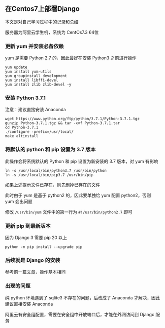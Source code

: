 ## 在Centos7上部署Django

本文是对自己学习过程中的记录和总结

服务器为阿里云学生机，系统为 CentOs7.3 64位

### 更新 yum 并安装必备依赖

yum 是需要 Python 2.7 的，因此最好在安装 Python3 之前进行操作

```shell
yum update
yum install yum-utils
yum groupinstall development
yum install libffi-devel
yum install zlib zlib-devel -y
```

### 安装 Python 3.7.1

注意：建议直接安装 Anaconda

```shell
wget https://www.python.org/ftp/python/3.7.1/Python-3.7.1.tgz
gunzip Python-3.7.1.tgz && tar -xvf Python-3.7.1.tar
cd Python-3.7.1
./configure -prefix=/usr/local/
make altinstall
```

### 将默认的 python 和 pip 设置为 3.7 版本

此操作会将系统默认的 Python 和 pip 设置为新安装的 3.7 版本，对 yum 有影响

```shell
ln -s /usr/local/bin/python3.7 /usr/bin/python
ln -s /usr/local/bin/pip3.7 /usr/bin/pip
```

如果上述提示文件已存在，则先删掉已存在的文件

此时由于 yum 是基于 python2 的，因此要单独给 yum 配置 python2，否则 yum 会出问题

修改 `/usr/bin/yum` 文件中的第一行为 `#!/usr/bin/python2.7` 即可

### 更新 pip 到最新版本

因为 Django 3 需要 pip 20 以上

```shell
python -m pip install --upgrade pip
```

### 后续就是 Django 的安装

参考前一篇文章，操作基本相同

### 出现的问题

纯 python 环境遇到了 sqlite3 不存在的问题，后改成了 Anaconda 才解决，因此建议直接安装 Anaconda

阿里云有安全组配置，需要在安全组中开放端口后，才能在外网访问到 Django 服务

